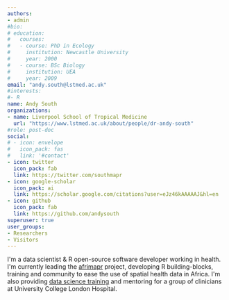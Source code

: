 ```yaml
---
authors:
- admin
#bio: 
# education:
#   courses:
#   - course: PhD in Ecology
#     institution: Newcastle University
#     year: 2000
#   - course: BSc Biology
#     institution: UEA
#     year: 2009
email: "andy.south@lstmed.ac.uk"
#interests:
#- R
name: Andy South
organizations:
- name: Liverpool School of Tropical Medicine
  url: "https://www.lstmed.ac.uk/about/people/dr-andy-south"
#role: post-doc
social:
# - icon: envelope
#   icon_pack: fas
#   link: '#contact'
- icon: twitter
  icon_pack: fab
  link: https://twitter.com/southmapr
- icon: google-scholar
  icon_pack: ai
  link: https://scholar.google.com/citations?user=eJz46kAAAAAJ&hl=en
- icon: github
  icon_pack: fab
  link: https://github.com/andysouth
superuser: true
user_groups:
- Researchers
- Visitors
---
```


I'm a data scientist & R open-source software developer working in health. I'm currently leading the [afrimapr](http://www.afrimapr.org) project, developing R building-blocks, training and community to ease the use of spatial health data in Africa. I'm also providing [data science training](https://github.com/uclh-criu/learning-datascience) and mentoring for a group of clinicians at University College London Hospital.